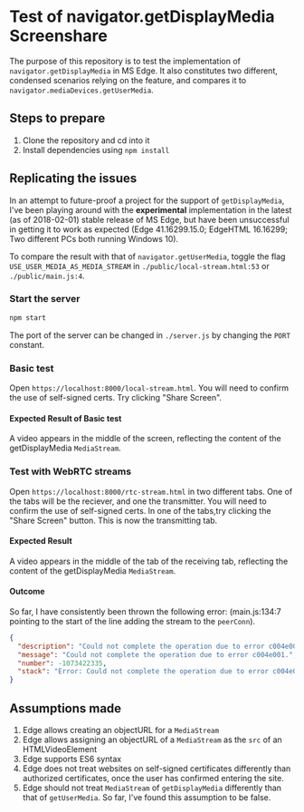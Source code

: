 # Test of navigator.getDisplayMedia Screenshare

The purpose of this repository is to test the implementation of `navigator.getDisplayMedia` in MS Edge. It also constitutes two different, condensed scenarios relying on the feature, and compares it to `navigator.mediaDevices.getUserMedia`.

## Steps to prepare

1. Clone the repository and cd into it
2. Install dependencies using `npm install`

## Replicating the issues

In an attempt to future-proof a project for the support of `getDisplayMedia`, I've been playing around with the **experimental** implementation in the latest (as of 2018-02-01) stable release of MS Edge, but have been unsuccessful in getting it to work as expected (Edge 41.16299.15.0; EdgeHTML 16.16299; Two different PCs both running Windows 10).

To compare the result with that of `navigator.getUserMedia`, toggle the flag `USE_USER_MEDIA_AS_MEDIA_STREAM` in `./public/local-stream.html:53` or `./public/main.js:4`.

### Start the server

```bash
npm start
```

The port of the server can be changed in `./server.js` by changing the `PORT` constant.

### Basic test

Open `https://localhost:8000/local-stream.html`. You will need to confirm the use of self-signed certs. Try clicking "Share Screen".

#### Expected Result of Basic test

A video appears in the middle of the screen, reflecting the content of the getDisplayMedia `MediaStream`.

### Test with WebRTC streams

Open `https://localhost:8000/rtc-stream.html` in two different tabs. One of the tabs will be the reciever, and one the transmitter. You will need to confirm the use of self-signed certs. In one of the tabs,try clicking the "Share Screen" button. This is now the transmitting tab.

#### Expected Result

A video appears in the middle of the tab of the receiving tab, reflecting the content of the getDisplayMedia `MediaStream`.

#### Outcome

So far, I have consistently been thrown the following error: (main.js:134:7 pointing to the start of the line adding the stream to the `peerConn`).

```json
{
  "description": "Could not complete the operation due to error c004e001.",
  "message": "Could not complete the operation due to error c004e001.",
  "number": -1073422335,
  "stack": "Error: Could not complete the operation due to error c004e001. at Anonymous Function (https://x.x.x.x:8000/public/main.js:134:7)"
}
```

## Assumptions made

1. Edge allows creating an objectURL for a `MediaStream`
1. Edge allows assigning an objectURL of a `MediaStream` as the `src` of an HTMLVideoElement
1. Edge supports ES6 syntax
1. Edge does not treat websites on self-signed certificates differently than authorized certificates, once the user has confirmed entering the site.
1. Edge should not treat `MediaStream` of `getDisplayMedia` differently than that of `getUserMedia`. So far, I've found this assumption to be false.
